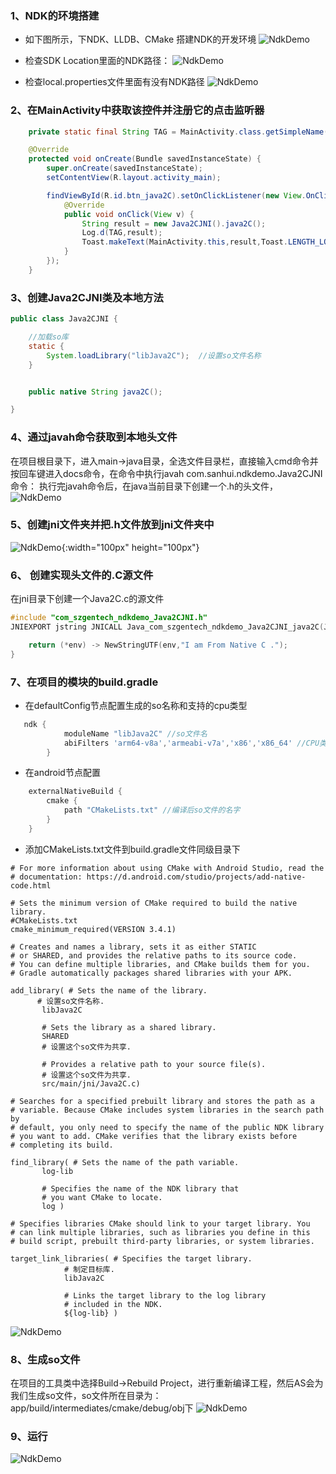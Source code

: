 ### 1、NDK的环境搭建

- 如下图所示，下NDK、LLDB、CMake 搭建NDK的开发环境
![NdkDemo](images/ndk1.png)





- 检查SDK Location里面的NDK路径：
![NdkDemo](images/ndk3.png)

- 检查local.properties文件里面有没有NDK路径
![NdkDemo](images/ndk2.png)


### 2、在MainActivity中获取该控件并注册它的点击监听器
```java
    private static final String TAG = MainActivity.class.getSimpleName();

    @Override
    protected void onCreate(Bundle savedInstanceState) {
        super.onCreate(savedInstanceState);
        setContentView(R.layout.activity_main);

        findViewById(R.id.btn_java2C).setOnClickListener(new View.OnClickListener() {
            @Override
            public void onClick(View v) {
                String result = new Java2CJNI().java2C();
                Log.d(TAG,result);
                Toast.makeText(MainActivity.this,result,Toast.LENGTH_LONG).show();
            }
        });
    }
```

### 3、创建Java2CJNI类及本地方法

```java
public class Java2CJNI {

    //加载so库
    static {
        System.loadLibrary("libJava2C");  //设置so文件名称
    }


    public native String java2C();

}

```

### 4、通过javah命令获取到本地头文件

在项目根目录下，进入main->java目录，全选文件目录栏，直接输入cmd命令并按回车键进入docs命令，在命令中执行javah com.sanhui.ndkdemo.Java2CJNI命令：
执行完javah命令后，在java当前目录下创建一个.h的头文件，
![NdkDemo](images/ndk4.png)


### 5、创建**jni**文件夹并把.h文件放到**jni**文件夹中
![NdkDemo](images/ndk5.png){:width="100px" height="100px"}


### 6、 创建实现头文件的.C源文件
在jni目录下创建一个Java2C.c的源文件
```objectivec
#include "com_szgentech_ndkdemo_Java2CJNI.h"
JNIEXPORT jstring JNICALL Java_com_szgentech_ndkdemo_Java2CJNI_java2C(JNIEnv *env,jobject instance){

    return (*env) -> NewStringUTF(env,"I am From Native C .");
}


```


### 7、在项目的模块的build.gradle
- 在defaultConfig节点配置生成的so名称和支持的cpu类型
```groovy
   ndk {
            moduleName "libJava2C" //so文件名
            abiFilters 'arm64-v8a','armeabi-v7a','x86','x86_64' //CPU类型
        }
```
- 在android节点配置
```groovy
    externalNativeBuild {
        cmake {
            path "CMakeLists.txt" //编译后so文件的名字
        }
    }
```

- 添加CMakeLists.txt文件到build.gradle文件同级目录下

```text
# For more information about using CMake with Android Studio, read the
# documentation: https://d.android.com/studio/projects/add-native-code.html

# Sets the minimum version of CMake required to build the native library.
#CMakeLists.txt
cmake_minimum_required(VERSION 3.4.1)

# Creates and names a library, sets it as either STATIC
# or SHARED, and provides the relative paths to its source code.
# You can define multiple libraries, and CMake builds them for you.
# Gradle automatically packages shared libraries with your APK.

add_library( # Sets the name of the library.
      # 设置so文件名称.
       libJava2C

       # Sets the library as a shared library.
       SHARED
       # 设置这个so文件为共享.

       # Provides a relative path to your source file(s).
       # 设置这个so文件为共享.
       src/main/jni/Java2C.c)

# Searches for a specified prebuilt library and stores the path as a
# variable. Because CMake includes system libraries in the search path by
# default, you only need to specify the name of the public NDK library
# you want to add. CMake verifies that the library exists before
# completing its build.

find_library( # Sets the name of the path variable.
       log-lib

       # Specifies the name of the NDK library that
       # you want CMake to locate.
       log )

# Specifies libraries CMake should link to your target library. You
# can link multiple libraries, such as libraries you define in this
# build script, prebuilt third-party libraries, or system libraries.

target_link_libraries( # Specifies the target library.
            # 制定目标库.
            libJava2C

            # Links the target library to the log library
            # included in the NDK.
            ${log-lib} )
```
![NdkDemo](images/ndk8.png)




### 8、生成so文件
在项目的工具类中选择Build->Rebuild Project，进行重新编译工程，然后AS会为我们生成so文件，so文件所在目录为：app/build/intermediates/cmake/debug/obj下
![NdkDemo](images/ndk6.png)


### 9、运行
![NdkDemo](images/ndk8.png)

